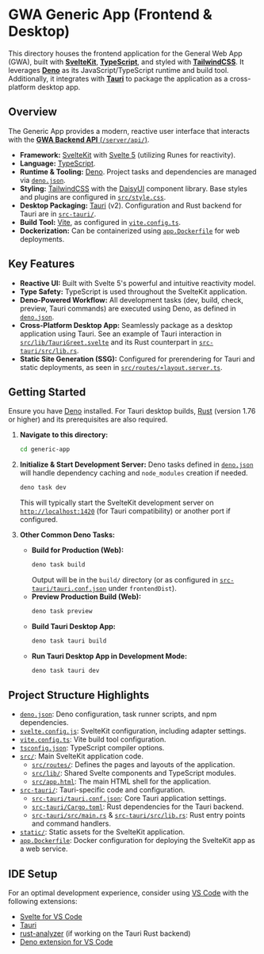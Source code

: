 # GWA Generic App (Frontend & Desktop)

This directory houses the frontend application for the General Web App (GWA), built with **[SvelteKit](https://kit.svelte.dev/)**, **[TypeScript](https://www.typescriptlang.org/)**, and styled with **[TailwindCSS](https://tailwindcss.com/)**. It leverages **[Deno](https://deno.land/)** as its JavaScript/TypeScript runtime and build tool. Additionally, it integrates with **[Tauri](https://tauri.app/)** to package the application as a cross-platform desktop app.

## Overview

The Generic App provides a modern, reactive user interface that interacts with the [**GWA Backend API** (`/server/api/`)](/server/api/).

*   **Framework:** [SvelteKit](https://kit.svelte.dev/) with [Svelte 5](https://svelte.dev/blog/runes) (utilizing Runes for reactivity).
*   **Language:** [TypeScript](https://www.typescriptlang.org/).
*   **Runtime & Tooling:** [Deno](https://deno.land/). Project tasks and dependencies are managed via [`deno.json`](deno.json).
*   **Styling:** [TailwindCSS](https://tailwindcss.com/) with the [DaisyUI](https://daisyui.com/) component library. Base styles and plugins are configured in [`src/style.css`](./src/style.css).
*   **Desktop Packaging:** [Tauri](https://tauri.app/) (v2). Configuration and Rust backend for Tauri are in [`src-tauri/`](./src-tauri/).
*   **Build Tool:** [Vite](https://vitejs.dev/), as configured in [`vite.config.ts`](./vite.config.ts).
*   **Dockerization:** Can be containerized using [`app.Dockerfile`](./app.Dockerfile) for web deployments.

## Key Features

*   **Reactive UI:** Built with Svelte 5's powerful and intuitive reactivity model.
*   **Type Safety:** TypeScript is used throughout the SvelteKit application.
*   **Deno-Powered Workflow:** All development tasks (dev, build, check, preview, Tauri commands) are executed using Deno, as defined in [`deno.json`](./deno.json).
*   **Cross-Platform Desktop App:** Seamlessly package as a desktop application using Tauri. See an example of Tauri interaction in [`src/lib/TauriGreet.svelte`](./src/lib/TauriGreet.svelte) and its Rust counterpart in [`src-tauri/src/lib.rs`](./src-tauri/src/lib.rs).
*   **Static Site Generation (SSG):** Configured for prerendering for Tauri and static deployments, as seen in [`src/routes/+layout.server.ts`](./src/routes/+layout.server.ts).

## Getting Started

Ensure you have [Deno](https://deno.land/) installed. For Tauri desktop builds, [Rust](https://www.rust-lang.org/) (version 1.76 or higher) and its prerequisites are also required.

1.  **Navigate to this directory:**
    ```bash
    cd generic-app
    ```

2.  **Initialize & Start Development Server:**
    Deno tasks defined in [`deno.json`](./deno.json) will handle dependency caching and `node_modules` creation if needed.
    ```bash
    deno task dev
    ```
    This will typically start the SvelteKit development server on [`http://localhost:1420`](http://localhost:1420) (for Tauri compatibility) or another port if configured.

3.  **Other Common Deno Tasks:**
    *   **Build for Production (Web):**
        ```bash
        deno task build
        ```
        Output will be in the `build/` directory (or as configured in [`src-tauri/tauri.conf.json`](./src-tauri/tauri.conf.json) under `frontendDist`).
    *   **Preview Production Build (Web):**
        ```bash
        deno task preview
        ```
    *   **Build Tauri Desktop App:**
        ```bash
        deno task tauri build
        ```
    *   **Run Tauri Desktop App in Development Mode:**
        ```bash
        deno task tauri dev
        ```

## Project Structure Highlights

*   [`deno.json`](./deno.json): Deno configuration, task runner scripts, and npm dependencies.
*   [`svelte.config.js`](./svelte.config.js): SvelteKit configuration, including adapter settings.
*   [`vite.config.ts`](./vite.config.ts): Vite build tool configuration.
*   [`tsconfig.json`](./tsconfig.json): TypeScript compiler options.
*   [`src/`](./src/): Main SvelteKit application code.
    *   [`src/routes/`](./src/routes/): Defines the pages and layouts of the application.
    *   [`src/lib/`](./src/lib/): Shared Svelte components and TypeScript modules.
    *   [`src/app.html`](./src/app.html): The main HTML shell for the application.
*   [`src-tauri/`](./src-tauri/): Tauri-specific code and configuration.
    *   [`src-tauri/tauri.conf.json`](./src-tauri/tauri.conf.json): Core Tauri application settings.
    *   [`src-tauri/Cargo.toml`](./src-tauri/Cargo.toml): Rust dependencies for the Tauri backend.
    *   [`src-tauri/src/main.rs`](./src-tauri/src/main.rs) & [`src-tauri/src/lib.rs`](./src-tauri/src/lib.rs): Rust entry points and command handlers.
*   [`static/`](./static/): Static assets for the SvelteKit application.
*   [`app.Dockerfile`](./app.Dockerfile): Docker configuration for deploying the SvelteKit app as a web service.

## IDE Setup

For an optimal development experience, consider using [VS Code](https://code.visualstudio.com/) with the following extensions:
*   [Svelte for VS Code](https://marketplace.visualstudio.com/items?itemName=svelte.svelte-vscode)
*   [Tauri](https://marketplace.visualstudio.com/items?itemName=tauri-apps.tauri-vscode)
*   [rust-analyzer](https://marketplace.visualstudio.com/items?itemName=rust-lang.rust-analyzer) (if working on the Tauri Rust backend)
*   [Deno extension for VS Code](https://marketplace.visualstudio.com/items?itemName=denoland.vscode-deno)